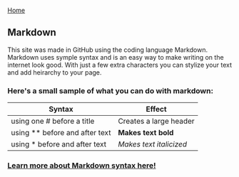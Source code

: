 
[Home](README.md)

## Markdown
This site was made in GitHub using the coding language Markdown.
Markdown uses symple syntax and is an easy way to make writing on the internet look good. With just a few extra characters you can stylize your text and add heirarchy to your page.

### Here's a small sample of what you can do with markdown:

**Syntax** | **Effect**
------ | ------
using one # before a title | Creates a large header
using ** before and after text | **Makes text bold**
using * before and after text | *Makes text italicized*


### [Learn more about Markdown syntax here!](https://docs.github.com/en/free-pro-team@latest/github/writing-on-github/basic-writing-and-formatting-syntax)